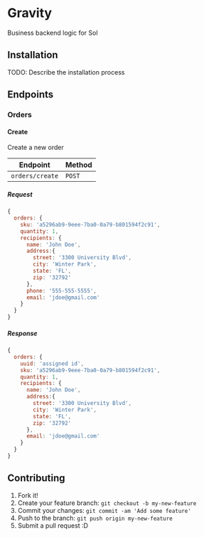 # Gravity

Business backend logic for Sol

## Installation

TODO: Describe the installation process

## Endpoints

### Orders

#### Create

Create a new order

| Endpoint | Method |
|---|---|
| `orders/create` | `POST` |

##### Request

 ```javascript
 {
   orders: {
     sku: 'a5296ab9-9eee-7ba0-0a79-b801594f2c91',
     quantity: 1,
     recipients: {
       name: 'John Doe',
       address:{
         street: '3300 University Blvd',
         city: 'Winter Park',
         state: 'FL',
         zip: '32792'
       },
       phone: '555-555-5555',
       email: 'jdoe@gmail.com'
     }
   }
 }
 ```

##### Response

 ```javascript
 {
   orders: {
     uuid: 'assigned id',
     sku: 'a5296ab9-9eee-7ba0-0a79-b801594f2c91',
     quantity: 1,
     recipients: {
       name: 'John Doe',
       address:{
         street: '3300 University Blvd',
         city: 'Winter Park',
         state: 'FL',
         zip: '32792'
       },
       email: 'jdoe@gmail.com'
     }
   }
 }
 ```

## Contributing

1. Fork it!
2. Create your feature branch: `git checkout -b my-new-feature`
3. Commit your changes: `git commit -am 'Add some feature'`
4. Push to the branch: `git push origin my-new-feature`
5. Submit a pull request :D
